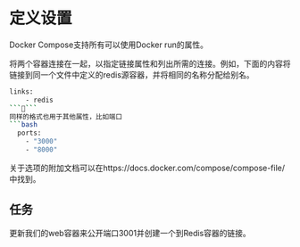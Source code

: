# 定义设置
Docker Compose支持所有可以使用Docker run的属性。

将两个容器连接在一起，以指定链接属性和列出所需的连接。例如，下面的内容将链接到同一个文件中定义的redis源容器，并将相同的名称分配给别名。
```bash
links:
    - redis
``````
同样的格式也用于其他属性，比如端口
```bash
  ports:
    - "3000"
    - "8000"
```
关于选项的附加文档可以在https://docs.docker.com/compose/compose-file/中找到。

## 任务
更新我们的web容器来公开端口3001并创建一个到Redis容器的链接。